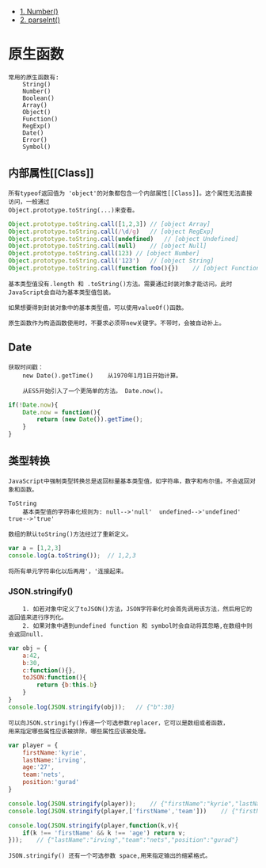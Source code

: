 <!-- TOC -->

- [1. Number()](#1-number)
- [2. parseInt()](#2-parseint)

<!-- /TOC -->
# 原生函数

    常用的原生函数有:
        String()
        Number()
        Boolean()
        Array()
        Object()
        Function()
        RegExp()
        Date()
        Error()
        Symbol()
        
## 内部属性[[Class]]
    
    所有typeof返回值为 'object'的对象都包含一个内部属性[[Class]]。这个属性无法直接访问，一般通过
    Object.prototype.toString(...)来查看。
```js
Object.prototype.toString.call([1,2,3]) // [object Array]
Object.prototype.toString.call(/\d/g)   // [object RegExp]
Object.prototype.toString.call(undefined)   // [object Undefined]
Object.prototype.toString.call(null)    // [object Null]
Object.prototype.toString.call(123) // [object Number]
Object.prototype.toString.call('123')   // [object String]
Object.prototype.toString.call(function foo(){})    // [object Function]
```

    基本类型值没有.length 和 .toString()方法。需要通过封装对象才能访问。此时JavaScript会自动为基本类型值包装。
    
    如果想要得到封装对象中的基本类型值，可以使用valueOf()函数。
    
    原生函数作为构造函数使用时，不要求必须带new关键字。不带时，会被自动补上。
    
## Date

    获取时间戳：
        new Date().getTime()    从1970年1月1日开始计算。
        
        从ES5开始引入了一个更简单的方法。 Date.now()。
```js
if(!Date.now){
    Date.now = function(){
        return (new Date()).getTime();
    }
}
```

## 类型转换

    JavaScript中强制类型转换总是返回标量基本类型值，如字符串，数字和布尔值。不会返回对象和函数。
    
    ToString
        基本类型值的字符串化规则为: null-->'null'  undefined-->'undefined' true-->'true'
        
    数组的默认toString()方法经过了重新定义。
```js
var a = [1,2,3]
console.log(a.toString());  // 1,2,3
```
    将所有单元字符串化以后再用'，'连接起来。
    
    
### JSON.stringify()

        1. 如若对象中定义了toJSON()方法，JSON字符串化时会首先调用该方法，然后用它的返回值来进行序列化。
        2. 如果对象中遇到undefined function 和 symbol时会自动将其忽略,在数组中则会返回null.
```js
var obj = {
    a:42,
    b:30,
    c:function(){},
    toJSON:function(){
        return {b:this.b}
    }
}
console.log(JSON.stringify(obj));   // {"b":30}
```
    可以向JSON.stringify()传递一个可选参数replacer，它可以是数组或者函数，
    用来指定哪些属性应该被排除，哪些属性应该被处理。
```js
var player = {
    firstName:'kyrie',
    lastName:'irving',
    age:'27',
    team:'nets',
    position:'gurad'
}

console.log(JSON.stringify(player));    // {"firstName":"kyrie","lastName":"irving","age":"27","team":"nets","position":"gurad"}
console.log(JSON.stringify(player,['firstName','team']))    // {"firstName":"kyrie","team":"nets"}

console.log(JSON.stringify(player,function(k,v){
    if(k !== 'firstName' && k !== 'age') return v;
}));    // {"lastName":"irving","team":"nets","position":"gurad"}
```
    
    JSON.stringify() 还有一个可选参数 space,用来指定输出的缩紧格式。